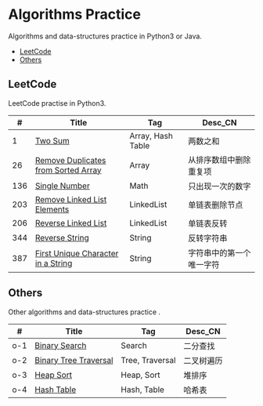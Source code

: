 # Algorithms Practice
Algorithms and data-structures practice in Python3 or Java.

- [LeetCode](#LeetCode)
- [Others](#Others)

## LeetCode
LeetCode practise in Python3.

| #   | Title                                     | Tag               | Desc_CN                  |
| --- | ----------------------------------------- | ----------------- | ------------------------ |
| 1   | [Two Sum][1]                              | Array, Hash Table | 两数之和                 |
| 26  | [Remove Duplicates from Sorted Array][26] | Array             | 从排序数组中删除重复项   |
| 136 | [Single Number][136]                      | Math              | 只出现一次的数字         |
| 203 | [Remove Linked List Elements][203]        | LinkedList        | 单链表删除节点           |
| 206 | [Reverse Linked List][206]                | LinkedList        | 单链表反转               |
| 344 | [Reverse String][344]                     | String            | 反转字符串               |
| 387 | [First Unique Character in a String][387] | String            | 字符串中的第一个唯一字符 |

[1]: https://github.com/mantoudev/algorithms-practice/tree/master/01_LeetCode/001.%20Two%20Sum
[26]: https://github.com/mantoudev/algorithms-practice/blob/master/01_LeetCode/026.%20Remove%20Duplicates%20from%20Sorted%20Array/README.md
[136]: https://github.com/mantoudev/algorithms-practice/tree/master/01_LeetCode/136.%20Single%20Number
[206]: https://github.com/mantoudev/algorithms-practice/blob/master/01_LeetCode/206.%20Reverse%20Linked%20List/README.md
[203]: https://github.com/mantoudev/algorithms-practice/blob/master/01_LeetCode/203.%20Remove%20Linked%20List%20Elements/README.md
[344]: https://github.com/mantoudev/algorithms-practice/edit/master/01_LeetCode/344.%20Reverse%20String/README.md
[387]: https://github.com/mantoudev/algorithms-practice/blob/master/01_LeetCode/387.%20First%20Unique%20Character%20in%20a%20String/README.md

## Others
Other algorithms and data-structures practice .

| #   | Title                        | Tag             | Desc_CN    |
| --- | ---------------------------- | --------------- | ---------- |
| o-1 | [Binary Search][o-1]         | Search          | 二分查找   |
| o-2 | [Binary Tree Traversal][o-2] | Tree, Traversal | 二叉树遍历 |
| o-3 | [Heap Sort][o-3]             | Heap, Sort      | 堆排序     |
| o-4 | [Hash Table][o-4]            | Hash, Table     | 哈希表     |


[o-1]: https://github.com/mantoudev/algorithms-practice/blob/master/02_Others/%E4%BA%8C%E5%88%86%E6%9F%A5%E6%89%BE/README.md
[o-2]: https://github.com/mantoudev/algorithms-practice/blob/master/02_Others/0-2.%20%E4%BA%8C%E5%8F%89%E6%A0%91%E9%81%8D%E5%8E%86%20/README.md
[o-3]: https://github.com/mantoudev/algorithms-practice/blob/master/02_Others/0-3.%20%E5%A0%86%E6%8E%92%E5%BA%8F/README.md
[o-4]: https://github.com/mantoudev/algorithms-practice/blob/master/02_Others/o-4.%20Hash%E8%A1%A8/README.md
